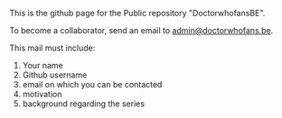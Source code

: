 This is the github page for the Public repository "DoctorwhofansBE".  

To become a collaborator, send an email to admin@doctorwhofans.be. 

This mail must include:
  1. Your name
  2. Github username
  3. email on which you can be contacted
  4. motivation
  5. background regarding the series
